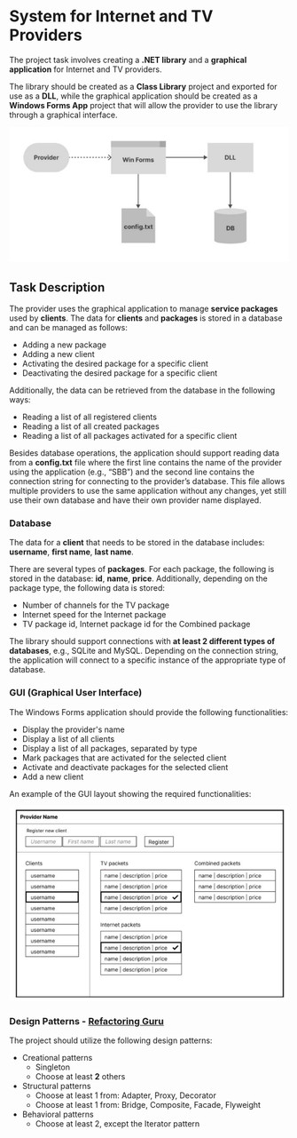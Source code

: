 # System for Internet and TV Providers

The project task involves creating a **.NET library** and a **graphical application** for Internet and TV providers.

The library should be created as a **Class Library** project and exported for use as a **DLL**, while the graphical application should be created as a **Windows Forms App** project that will allow the provider to use the library through a graphical interface.

<div style="text-align:center">
  <img src="./resources/images/img_interaction.png" alt="Example interaction">
</div>

## Task Description

The provider uses the graphical application to manage **service packages** used by **clients**. The data for **clients** and **packages** is stored in a database and can be managed as follows:
* Adding a new package
* Adding a new client
* Activating the desired package for a specific client
* Deactivating the desired package for a specific client

Additionally, the data can be retrieved from the database in the following ways:
* Reading a list of all registered clients
* Reading a list of all created packages
* Reading a list of all packages activated for a specific client

Besides database operations, the application should support reading data from a **config.txt** file where the first line contains the name of the provider using the application (e.g., “SBB”) and the second line contains the connection string for connecting to the provider’s database. This file allows multiple providers to use the same application without any changes, yet still use their own database and have their own provider name displayed.

### Database

The data for a **client** that needs to be stored in the database includes: **username**, **first name**, **last name**.

There are several types of **packages**. For each package, the following is stored in the database: **id**, **name**, **price**. Additionally, depending on the package type, the following data is stored:
* Number of channels for the TV package
* Internet speed for the Internet package
* TV package id, Internet package id for the Combined package

The library should support connections with **at least 2 different types of databases**, e.g., SQLite and MySQL. Depending on the connection string, the application will connect to a specific instance of the appropriate type of database.

### GUI (Graphical User Interface)

The Windows Forms application should provide the following functionalities:
* Display the provider's name
* Display a list of all clients
* Display a list of all packages, separated by type
* Mark packages that are activated for the selected client
* Activate and deactivate packages for the selected client
* Add a new client

An example of the GUI layout showing the required functionalities:
<div style="text-align:center">
  <img src="./resources/images/img_guiexample.png" alt="Example interaction">
</div>

### Design Patterns - [Refactoring Guru](https://refactoring.guru/design-patterns/catalog)

The project should utilize the following design patterns:
* Creational patterns
	* Singleton
	* Choose at least **2** others
* Structural patterns
	* Choose at least 1 from: Adapter, Proxy, Decorator
	* Choose at least 1 from: Bridge, Composite, Facade, Flyweight
* Behavioral patterns
	* Choose at least 2, except the Iterator pattern
